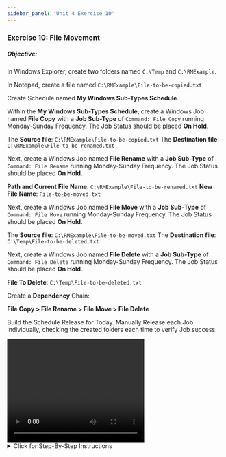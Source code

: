 ```yaml
---
sidebar_panel: 'Unit 4 Exercise 10'
---
```


### Exercise 10: File Movement

##### Objective:

In Windows Explorer, create two folders named ```C:\Temp``` and ```C:\RMExample```.

In Notepad, create a file named ```C:\RMExample\File-to-be-copied.txt```

Create Schedule named **My Windows Sub-Types Schedule**.

Within the **My Windows Sub-Types Schedule**, create a Windows Job named **File Copy** with a **Job Sub-Type** of ```Command: File Copy``` running Monday-Sunday Frequency. The Job Status should be placed **On Hold**. 

The **Source file**: ```C:\RMExample\File-to-be-copied.txt```
The **Destination file**: ```C:\RMExample\File-to-be-renamed.txt```

Next, create a Windows Job named **File Rename** with a **Job Sub-Type** of ```Command: File Rename``` running Monday-Sunday Frequency. The Job Status should be placed **On Hold**.

**Path and Current File Name**: ```C:\RMExample\File-to-be-renamed.txt```
**New File Name**: ```File-to-be-moved.txt```

Next, create a Windows Job named **File Move** with a **Job Sub-Type** of ```Command: File Move``` running Monday-Sunday Frequency. The Job Status should be placed **On Hold**.

The **Source file**: ```C:\RMExample\File-to-be-moved.txt```
The **Destination file**: ```C:\Temp\File-to-be-deleted.txt```

Next, create a Windows Job named **File Delete** with a **Job Sub-Type** of ```Command: File Delete``` running Monday-Sunday Frequency. The Job Status should be placed **On Hold**.

**File To Delete**: ```C:\Temp\File-to-be-deleted.txt```

Create a **Dependency** Chain:

**File Copy > File Rename > File Move > File Delete**

Build the Schedule Release for Today. Manually Release each Job individually, checking the created folders each time to verify Job success.

<div>
<video width="320" height="240" controls>
  <source src="videobasic/U4E10.mp4" type="video/mp4"></source>
Your browser does not support the video tag.
</video>
</div>

<details>

<summary>Click for Step-By-Step Instructions</summary>

**Create a New File and a New Schedule**

1.	Go to **Windows Explorer** and create the ``C:\Temp`` and ```C:\RMExample``` folders.
2.	If not running, open **Notepad** and create a new file.
3.	Type something and save the file as ```C:\RMExample\File-to-be-copied.txt.```
4.	Close **Notepad**.
5.	Under the **Administration** topic, Double-Click on **Schedule Master**. 
6.	Click the **Add** button on the **Schedule Master** toolbar. 
7.	In the **Name** textbox, enter **My Windows Sub-Types Schedule**.
8.	In the **Documentation** textbox, enter **This is a training Schedule for Windows Sub-Type Jobs**.
9.	Keep **Monday through Friday** selected for the **Workdays per Week** for the Schedule to run.
10.	In the **Schedule Properties > Build frame**, keep the **Auto Build** unchecked.
11.	Click the **Save** button on the **Schedule Master** toolbar.
12.	Close the **Schedule Master** tab.

**Add Jobs to the New Schedule**

13.	Under the **Administration** topic, Double-Click on **Job Master**. 
14.	In the **Schedule** drop-down list, select **My Windows Sub-Types Schedule**.
15.	Click the **Add** button on the **Job Master** toolbar. 
16.	In the **Name** textbox, enter **File Copy**.
17.	In the **Job Type** drop-down list, select ```Windows```.
18.	In the **Job Sub-Type** drop-down list select ```Command: File Copy```.
19.	In the **Primary Machine** drop-down list, select the ```SMATraining``` machine for the Job to run on. 
20.	In the **User ID** drop-down list, select ```SMATRAINING\SMAUSER```
21.	In the **Source** field, type ```C:\RMExample\File-to-be-copied.txt```
22.	In the **Destination** field, type ```C:\RMExample\File-to-be-renamed.txt```
23.	Click the **Save** button on the **Job Master** toolbar.
24.	Click the **Frequency** tab.
25.	Within the **Frequency list** frame, click the Add button.
26.	On the **Frequency Definition Wizard**, keep **Use existing Frequency** selected and select ```Mon-Sun-O``` from the **Frequency** drop-down list. Then click **Next**.
27.	Click **Finish**.
28.	Under the **Job Build** Status frame, click the **On Hold** radio button.
29.	Click the **Save** button on the **Job Master** toolbar.
30.	Click the **Documentation** tab and add some documentation.
31.	Do not close the **Job Master** tab. Go to the next step.
32.	Click the **Add** button on the **Job Master** toolbar. 
33.	In the **Name** textbox, enter **File Rename**.
34.	In the **Job Type** drop-down list, select ```Windows```.
35.	In the **Job Sub-Type** drop-down list select ```Command: File Rename```.
36.	In the **Primary Machine** drop-down list, select the ```SMATraining``` machine for the Job to run on. 
37.	In the **User ID** drop-down list, select ```SMATRAINING\SMAUSER```
38.	In the **Path and Current File Name** field, type ``C:\RMExample\File-to-be-renamed.txt``
39.	In the **New File Name** field, type ```File-to-be-moved.txt```
	*	_**Note: You are renaming the file! So you do not specify the whole path!**_
40.	Click the **Save** button on the **Job Master** toolbar.
41.	Click the **Frequency** tab.
42.	Within the **Frequency list** frame, click the Add button.
43.	In the **Frequency Definition Wizard**, keep **Use existing Frequency** selected and select ```Mon-Sun-O``` from the **Frequency** drop-down list. Then click **Next**.
44.	Click **Finish**.
45.	Under the **Job Build Status** frame, click the **On Hold** radio button.
46.	Click the **Save** button on the **Job Master** toolbar.
47.	Click the **Documentation** tab and add some documentation.
48.	Click the **Add** button on the **Job Master** toolbar. 
49.	In the **Name** textbox, enter **File Move**.
50.	In the **Job Type** drop-down list, select ```Windows```.
51.	In the **Job Sub-Type** drop-down list select ```Command: File Move```.
52.	In the **Primary Machine** drop-down list, select the ```SMATraining``` machine for the Job to run on. 
53.	In the **User ID** drop-down list, select ```SMATRAINING\SMAUSER```
54.	In the **Source** field, type ```C:\RMExample\File-to-be-moved.txt```
55.	In the **Destination** field, type ```C:\Temp\File-to-be-deleted.txt```
56.	Click the **Save** button on the **Job Master** toolbar.
57.	Click the **Frequency** tab.
58.	Within the **Frequency** list frame, click the **Add** button.
59.	On the **Frequency Definition Wizard**, keep Use existing **Frequency** selected and select ```Mon-Sun-O``` from the **Frequency** drop-down list. Then click **Next**.
60.	Click **Finish**.
61.	Under the **Job Build** Status frame, click the **On Hold** radio button.
62.	Click the **Save** button on the **Job Master** toolbar.
63.	Click the **Documentation** tab and add some documentation.
64.	Click the **Add** button on the **Job Master** toolbar. 
65.	In the Name textbox, enter **File Delete**.
66.	In the **Job Type** drop-down list, select ```Windows```.
67.	In the **Job Sub-Type** drop-down list select ```Command: File Delete```.
68.	In the **Primary Machine** drop-down list, select the ```SMATraining``` machine for the Job to run on. 
69.	In the **User ID** drop-down list, select ```SMATRAINING\SMAUSER```
70.	In the **File To Delete** field, type ```C:\Temp\File-to-be-deleted.txt```
71.	Click the **Save** button on the **Job Master** toolbar.
72.	Click the **Frequency** tab.
73.	Within the **Frequency list** frame, click the **Add** button.
74.	On the **Frequency Definition Wizard**, keep **Use existing Frequency** selected and select ```Mon-Sun-O``` from the **Frequency** drop-down list. Then click **Next**.
75.	Click **Finish**.
76.	Under the **Job Build Status** frame, click the **On Hold** radio button.
77.	Click the **Save** button on the **Job Master** toolbar.
78.	Click the **Documentation** tab and add some documentation.
79.	Close the **Job Master** tab.
80.	Use **Workflow Designer** to create your **Job Dependencies**.
81.	Your **Schedule** should look like this:

<a href="imgbasic/438.png" target="_blank"><img src="imgbasic/438.png" width="250"></img></a>

**Testing the Configuration**

82.	Manually build the **My Windows Sub-Types Schedule** in a **released** state.
83.	Check that all Jobs are **On Hold**.
84.	Open the folder ```C:\RMExample``` using **Windows Explorer** and check that the file ```File-to-be-copied.txt``` is there.
85.	Go back to **Enterprise Manager** and Release the File **Copy Job**.
86.	Go back to **Windows Explorer** and check that the ```File-to-be-renamed``` was created.
87.	Go back to Enterprise Manager and Release the Job **File Rename**.
88.	Go back to **Windows Explorer** and check that the ```File-to-be-renamed``` is renamed to ```File-to-be-moved```
89.	Go back to **Enterprise Manager** and **Release** the Job **File Move**.
90.	Go back to **Windows Explorer** and check that the ```File-to-be-moved``` was moved to the ```C:\Temp``` folder and has the ```File-to-be-deleted``` name.
91.	Go back to **Enterprise Manager** and **Release** the Job **File Delete**.
92.	Go back to **Windows Explorer** and check that the ```File-to-be-deleted``` was deleted.

</details>